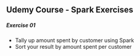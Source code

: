 ## Udemy Course - Spark Exercises

##### Exercise 01
- Tally up amount spent by customer using Spark
- Sort your result by amount spent per customer
